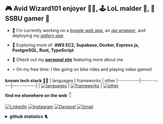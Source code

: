 <h2>🎮 Avid Wizard101 enjoyer 🧙‍♂️, 🕹️ LoL malder 😤, 🎯 SSBU gamer 🤪</h2>

- 🔭 I'm currently working on a [_boggle web app_](https://github.com/andrearcaina/pyggle), an [_api wrapper_](https://github.com/andrearcaina/CoinWatch), and deploying my [_gallery app_](https://github.com/andrearcaina/WizGallery)
- 🌱 Exploring more of: **AWS EC2, Supabase, Docker, Express.js, PostgreSQL, Rust, TypeScript**

- 💬 Check out my [**personal site**](https://andrearcaina.vercel.app/) featuring more about me

- ⚡ On my free time: I like going on bike rides and playing video games!

**known tech stack** 🧑‍💻
| languages | frameworks | other
|-----------|------------|------------|
| [![languages](https://skillicons.dev/icons?i=python,javascript,typescript,java,c&perline=3)](#) | [![frameworks](https://skillicons.dev/icons?i=flask,nextjs,expressjs,nodejs,react,tailwind&perline=3)](#) | [![other](https://skillicons.dev/icons?i=mysql,postgresql,docker,git,bash&perline=3)](#)

**find me elsewhere on the web** 👇 

[![LinkedIn](https://skillicons.dev/icons?i=linkedin)](https://www.linkedin.com/in/andre-arcaina/) 
[![Instagram](https://skillicons.dev/icons?i=instagram)](https://instagram.com/azdrx) 
[![Devpost](https://skillicons.dev/icons?i=devto)](https://devpost.com/andrearcaina)
[![Gmail](https://skillicons.dev/icons?i=gmail)](mailto:dtandre331@gmail.com)

<details>
<summary>
<b>github statistics</b> 🐈
</summary>

![Visitors](https://komarev.com/ghpvc/?username=andrearcaina&label=Visitors&style=plastic)

| <img src="https://github-readme-stats.vercel.app/api/top-langs/?username=andrearcaina&layout=compact&theme=tokyonight&hide_border=true&exclude_repo=the-www-blog,clean-water-foundation&hide_progress=false" alt="andrearcaina" /> | <img src="https://github-readme-streak-stats.herokuapp.com?user=andrearcaina&theme=tokyonight&hide_border=true" alt="andrearcaina" /> |
|-----------|-----------|
</details>
